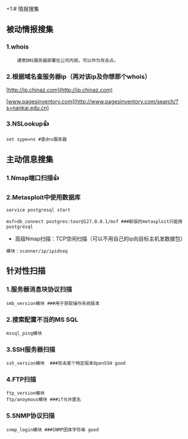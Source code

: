 +1:# 情报搜集
## 被动情报搜集
### 1.whois
		
        通常DNS服务器部署在公司内部，可以作为攻击点。
        
### 2.根据域名查服务器ip（再对该ip及你想那个whois）
[http://ip.chinaz.com](http://ip.chinaz.com)

[www.pagesinventory.com](http://www.pagesinventory.com/search/?s=nankai.edu.cn)

### 3.NSLookup:+1:

	set sype=ns #查dns服务器
    
    
    
## 主动信息搜集
### 1.Nmap端口扫描:+1:
### 2.Metasploit中使用数据库

	service postgresql start
    
    msf>db_connect postgres:toor@127.0.0.1/msf ###新版的metasploit只能用postgresql
    
   + 高级Nmap扫描：TCP空闲扫描（可以不用自己的ip向目标主机发数据包）
  	
    模块：scanner/ip/ipidseq

## 针对性扫描
### 1.服务器消息块协议扫描

	smb_version模块 ###用于获取操作系统版本
### 2.搜索配置不当的MS SQL

	mssql_ping模块
    
### 3.SSH服务器扫描

	ssh_version模块  ###攻击某个特定版本OpenSSH good
    
### 4.FTP扫描 

	ftp_version模块  
    ftp/anoymous模块 ###if允许匿名
    
### 5.SNMP协议扫描

	snmp_login模块 ###SNMP团体字符串 good